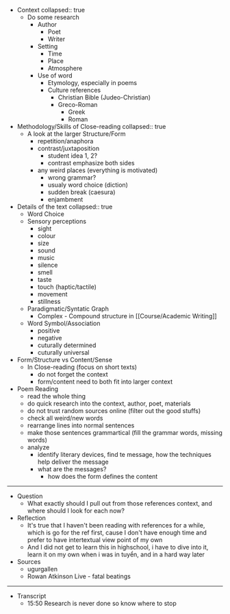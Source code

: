 - Context
  collapsed:: true
	- Do some research
		- Author
			- Poet
			- Writer
		- Setting
			- Time
			- Place
			- Atmosphere
		- Use of word
			- Etymology, especially in poems
			- Culture references
				- Christian Bible (Judeo-Christian)
				- Greco-Roman
					- Greek
					- Roman
- Methodology/Skills of Close-reading
  collapsed:: true
	- A look at the larger Structure/Form
		- repetition/anaphora
		- contrast/juxtaposition
			- student idea 1, 2?
			- contrast emphasize both sides
		- any weird places (everything is motivated)
			- wrong grammar?
			- usualy word choice (diction)
			- sudden break (caesura)
			- enjambment
- Details of the text
  collapsed:: true
	- Word Choice
	- Sensory perceptions
		- sight
		- colour
		- size
		- sound
		- music
		- silence
		- smell
		- taste
		- touch (haptic/tactile)
		- movement
		- stillness
	- Paradigmatic/Syntatic Graph
		- Complex - Compound structure in [[Course/Academic Writing]]
	- Word Symbol/Association
		- positive
		- negative
		- cuturally determined
		- cuturally universal
- Form/Structure vs Content/Sense
	- In Close-reading (focus on short texts)
		- do not forget the context
		- form/content need to both fit into larger context
- Poem Reading
	- read the whole thing
	- do quick research into the context, author, poet, materials
	- do not trust random sources online (filter out the good stuffs)
	- check all weird/new words
	- rearrange lines into normal sentences
	- make those sentences grammartical (fill the grammar words, missing words)
	- analyze
		- identify literary devices, find te message, how the techniques help deliver the message
		- what are the messages?
			- how does the form defines the content
- ---
- Question
	- What exactly should I pull out from those references context, and where should I look for each now?
- Reflection
	- It's true that I haven't been reading with references for a while, which is go for the ref first, cause I don't have enough time and prefer to have intertextual view point of my own
	- And I did not get to learn this in highschool, i have to dive into it, learn it on my own when i was in tuyển, and in a hard way later
- Sources
	- ugurgallen
	- Rowan Atkinson Live - fatal beatings
- ---
- Transcript
	- 15:50 Research is never done so know where to stop